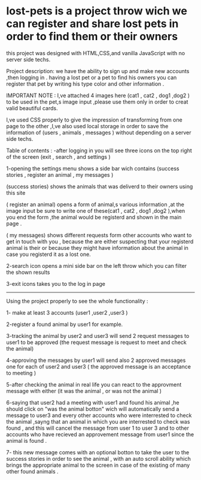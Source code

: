 # lost-pets is a project throw wich we can register and share lost pets in order to find them or their owners

this project was designed with HTML,CSS,and vanilla JavaScript with no server side techs.


Project description:
we have the ability to sign up and make new accounts ,then logging in .
having a lost pet or a pet to find his owners you can register that pet by writing his type color and other information .


IMPORTANT NOTE : I,ve attached 4 images here (cat1 , cat2 , dog1 ,dog2 ) to be used in the pet,s image input ,please use them only in order to creat valid beautiful cards.


I,ve used  CSS properly  to give the impression of transforming from one page to the other ,I,ve also used local storage in order to save the information of (users , animals , messages ) without depending on a server side techs.

Table of contents :
-after logging in you will see three icons on the top right of the screen (exit , search , and settings )

1-opening the settings menu shows a side bar wich contains (success stories , register an animal , my messages )

   (success stories) shows the animals that was deliverd to their owners using this site 
      
   ( register an animal) opens a form of animal,s various information ,at the image input be sure to write one of these(cat1 , cat2 , dog1 ,dog2 ),when you end the form ,the animal would be registerd and shown in the main page .
      
   ( my messages) shows different requests form other accounts who want to get in touch with you , because the are either suspecting that your registerd animal is their or because they might have information about the animal in case you registerd it as a lost one.
      
2-search icon opens a mini side bar on the left throw which you can filter the shown results 

3-exit icons takes you to the log in page
 
----------------------------------------------

Using the project properly to see the whole functionality :

1- make at least 3 accounts (user1 ,user2 ,user3 )

2-register a found animal by user1 for example.

3-tracking the animal by user2 and user3 will send 2 request messages to user1 to be approved (the request message is request to meet and check the animal)

4-approving the messages by user1 will send also 2 approved messages one for each of user2 and user3 (  the approved message is an acceptance to meeting ) 

5-after checking the animal in real life you can react to the approvment message with either (it was the animal , or was not the animal )

6-saying that user2 had a meeting with user1  and found his animal ,he should click on "was the animal botton" wich will automatically send a message to user3 and every other accounts who were interrested to check the animal ,sayng that an animal in which you are interrested to check was found , and this will cancel the message from user 1 to user 3 and  to other accounts who have recieved an approvement message from user1 since the animal is found .

7- this new message comes with an optional botton to take the user to the success stories in order to see the animal , with an auto scroll ability which brings the appropriate animal to the screen in case of the  existing  of many other found animals .
     
